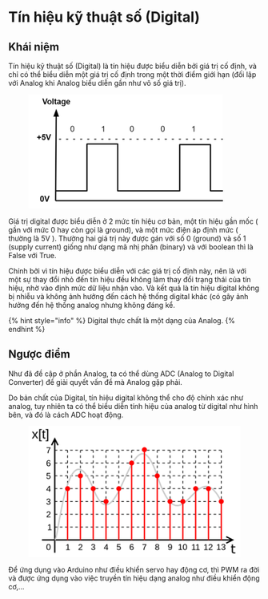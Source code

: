 # Tín hiệu kỹ thuật số (Digital)

## Khái niệm

Tín hiệu kỹ thuật số (Digital) là tín hiệu được biểu diễn bởi giá trị cố định, và chỉ có thể biểu diễn một giá trị cố định trong một thời điểm giới hạn (đối lập với Analog khi Analog biểu diễn gần như vô số giá trị).

<figure><img src="../../../../.gitbook/assets/image (2).png" alt=""><figcaption></figcaption></figure>

Giá trị digital được biểu diễn ở 2 mức tín hiệu cơ bản, một tín hiệu gần mốc ( gần với mức 0 hay còn gọi là ground), và một mức điện áp định mức ( thường là 5V ). Thường hai giá trị này được gán với số 0 (ground) và số 1 (supply current) giống như dạng mã nhị phân (binary) và với boolean thì là False với True.

Chính bởi vì tín hiệu được biểu diễn với các giá trị cố định này, nên là với một sự thay đổi nhỏ đến tín hiệu đều không làm thay đổi trạng thái của tín hiệu, nhờ vào định mức dữ liệu nhận vào. Và kết quả là tín hiệu digital không bị nhiễu và không ảnh hưởng đến cách hệ thống digital khác (có gây ảnh hưởng đến hệ thống analog nhưng không đáng kể.

{% hint style="info" %}
Digital thực chất là một dạng của Analog.
{% endhint %}

## Ngược điểm

Như đã đề cập ở phần Analog, ta có thể dùng ADC (Analog to Digital Converter) để giải quyết vấn đề mà Analog gặp phải.

Do bản chất của Digital, tín hiệu digital không thể cho độ chính xác như analog, tuy nhiên ta có thể biểu diễn tính hiệu của analog từ digital như hình bên, và đó là cách ADC hoạt động.

<figure><img src="../../../../.gitbook/assets/image (3).png" alt=""><figcaption></figcaption></figure>

Để ứng dụng vào Arduino như điều khiển servo hay động cơ, thì PWM ra đời và được ứng dụng vào việc truyền tín hiệu dạng analog như điều khiển động cơ,…
